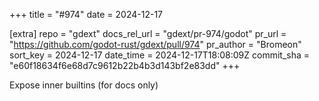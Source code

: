 +++
title = "#974"
date = 2024-12-17

[extra]
repo = "gdext"
docs_rel_url = "gdext/pr-974/godot"
pr_url = "https://github.com/godot-rust/gdext/pull/974"
pr_author = "Bromeon"
sort_key = 2024-12-17
date_time = 2024-12-17T18:08:09Z
commit_sha = "e60f18634f6e68d7c9612b22b4b3d143bf2e83dd"
+++

Expose inner builtins (for docs only)
